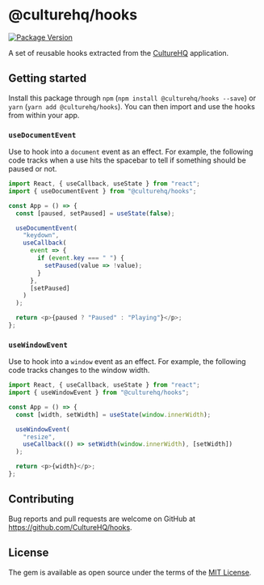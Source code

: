 # @culturehq/hooks

[![Package Version](https://img.shields.io/npm/v/@culturehq/hooks.svg)](https://www.npmjs.com/package/@culturehq/hooks)

A set of reusable hooks extracted from the [CultureHQ](https://www.culturehq.com) application.

## Getting started

Install this package through `npm` (`npm install @culturehq/hooks --save`) or `yarn` (`yarn add @culturehq/hooks`). You can then import and use the hooks from within your app.

### `useDocumentEvent`

Use to hook into a `document` event as an effect. For example, the following code tracks when a use hits the spacebar to tell if something should be paused or not.

```javascript
import React, { useCallback, useState } from "react";
import { useDocumentEvent } from "@culturehq/hooks";

const App = () => {
  const [paused, setPaused] = useState(false);

  useDocumentEvent(
    "keydown",
    useCallback(
      event => {
        if (event.key === " ") {
          setPaused(value => !value);
        }
      },
      [setPaused]
    )
  );

  return <p>{paused ? "Paused" : "Playing"}</p>;
};
```

### `useWindowEvent`

Use to hook into a `window` event as an effect. For example, the following code tracks changes to the window width.

```javascript
import React, { useCallback, useState } from "react";
import { useWindowEvent } from "@culturehq/hooks";

const App = () => {
  const [width, setWidth] = useState(window.innerWidth);

  useWindowEvent(
    "resize",
    useCallback(() => setWidth(window.innerWidth), [setWidth])
  );

  return <p>{width}</p>;
};
```

## Contributing

Bug reports and pull requests are welcome on GitHub at https://github.com/CultureHQ/hooks.

## License

The gem is available as open source under the terms of the [MIT License](https://opensource.org/licenses/MIT).
